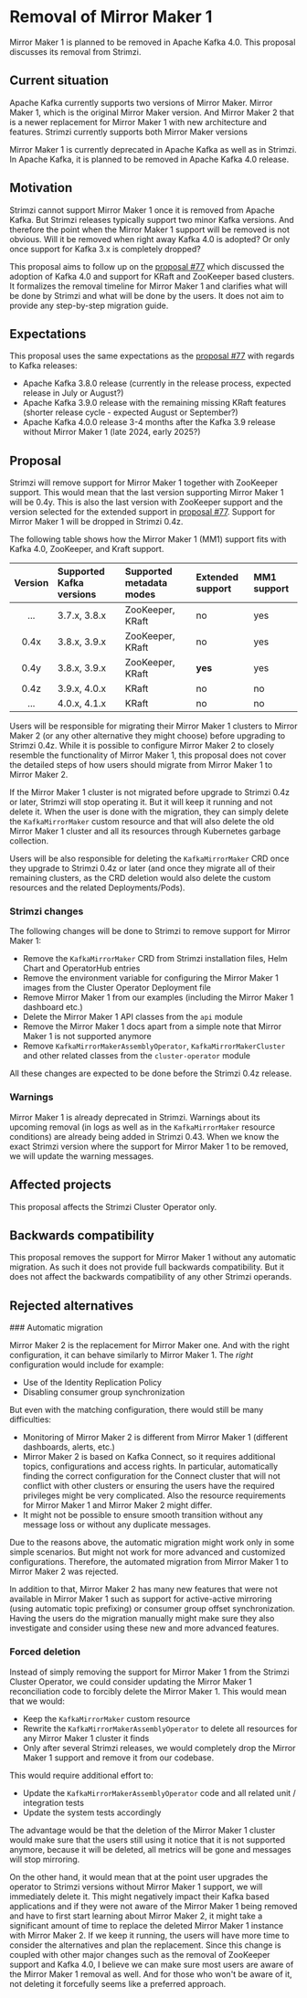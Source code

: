 # Removal of Mirror Maker 1

Mirror Maker 1 is planned to be removed in Apache Kafka 4.0.
This proposal discusses its removal from Strimzi.

## Current situation

Apache Kafka currently supports two versions of Mirror Maker.
Mirror Maker 1, which is the original Mirror Maker version.
And Mirror Maker 2 that is a newer replacement for Mirror Maker 1 with new architecture and features.
Strimzi currently supports both Mirror Maker versions

Mirror Maker 1 is currently deprecated in Apache Kafka as well as in Strimzi.
In Apache Kafka, it is planned to be removed in Apache Kafka 4.0 release.

## Motivation

Strimzi cannot support Mirror Maker 1 once it is removed from Apache Kafka.
But Strimzi releases typically support two minor Kafka versions.
And therefore the point when the Mirror Maker 1 support will be removed is not obvious.
Will it be removed when right away Kafka 4.0 is adopted?
Or only once support for Kafka 3.x is completely dropped?

This proposal aims to follow up on the [proposal #77](https://github.com/strimzi/proposals/blob/main/077-support-for-kafka-4.0.md) which discussed the adoption of Kafka 4.0 and support for KRaft and ZooKeeper based clusters.
It formalizes the removal timeline for Mirror Maker 1 and clarifies what will be done by Strimzi and what will be done by the users.
It does not aim to provide any step-by-step migration guide.

## Expectations

This proposal uses the same expectations as the [proposal #77](https://github.com/strimzi/proposals/blob/main/077-support-for-kafka-4.0.md) with regards to Kafka releases:
* Apache Kafka 3.8.0 release (currently in the release process, expected release in July or August?)
* Apache Kafka 3.9.0 release with the remaining missing KRaft features (shorter release cycle - expected August or September?)
* Apache Kafka 4.0.0 release 3-4 months after the Kafka 3.9 release without Mirror Maker 1 (late 2024, early 2025?)

## Proposal

Strimzi will remove support for Mirror Maker 1 together with ZooKeeper support.
This would mean that the last version supporting Mirror Maker 1 will be 0.4y.
This is also the last version with ZooKeeper support and the version selected for the extended support in [proposal #77](https://github.com/strimzi/proposals/blob/main/077-support-for-kafka-4.0.md).
Support for Mirror Maker 1 will be dropped in Strimzi 0.4z.

The following table shows how the Mirror Maker 1 (MM1) support fits with Kafka 4.0, ZooKeeper, and Kraft support.

| Version | Supported Kafka versions | Supported metadata modes | Extended support | MM1 support |
| :-----: |:-------------------------|:-------------------------|:-----------------|:------------|
| ...     | 3.7.x, 3.8.x             | ZooKeeper, KRaft         | no               | yes         |
| 0.4x    | 3.8.x, 3.9.x             | ZooKeeper, KRaft         | no               | yes         |
| 0.4y    | 3.8.x, 3.9.x             | ZooKeeper, KRaft         | **yes**          | yes         |
| 0.4z    | 3.9.x, 4.0.x             | KRaft                    | no               | no          |
| ...     | 4.0.x, 4.1.x             | KRaft                    | no               | no          |

Users will be responsible for migrating their Mirror Maker 1 clusters to Mirror Maker 2 (or any other alternative they might choose) before upgrading to Strimzi 0.4z.
While it is possible to configure Mirror Maker 2 to closely resemble the functionality of Mirror Maker 1, this proposal does not cover the detailed steps of how users should migrate from Mirror Maker 1 to Mirror Maker 2.

If the Mirror Maker 1 cluster is not migrated before upgrade to Strimzi 0.4z or later, Strimzi will stop operating it.
But it will keep it running and not delete it.
When the user is done with the migration, they can simply delete the `KafkaMirrorMaker` custom resource and that will also delete the old Mirror Maker 1 cluster and all its resources through Kubernetes garbage collection.

Users will be also responsible for deleting the `KafkaMirrorMaker` CRD once they upgrade to Strimzi 0.4z or later (and once they migrate all of their remaining clusters, as the CRD deletion would also delete the custom resources and the related Deployments/Pods).

### Strimzi changes

The following changes will be done to Strimzi to remove support for Mirror Maker 1:
* Remove the `KafkaMirrorMaker` CRD from Strimzi installation files, Helm Chart and OperatorHub entries
* Remove the environment variable for configuring the Mirror Maker 1 images from the Cluster Operator Deployment file
* Remove Mirror Maker 1 from our examples (including the Mirror Maker 1 dashboard etc.)
* Delete the Mirror Maker 1 API classes from the `api` module
* Remove the Mirror Maker 1 docs apart from a simple note that Mirror Maker 1 is not supported anymore
* Remove `KafkaMirrorMakerAssemblyOperator`, `KafkaMirrorMakerCluster` and other related classes from the `cluster-operator` module

All these changes are expected to be done before the Strimzi 0.4z release.

### Warnings

Mirror Maker 1 is already deprecated in Strimzi.
Warnings about its upcoming removal (in logs as well as in the `KafkaMirrorMaker` resource conditions) are already being added in Strimzi 0.43.
When we know the exact Strimzi version where the support for Mirror Maker 1 to be removed, we will update the warning messages.

## Affected projects

This proposal affects the Strimzi Cluster Operator only.

## Backwards compatibility

This proposal removes the support for Mirror Maker 1 without any automatic migration.
As such it does not provide full backwards compatibility.
But it does not affect the backwards compatibility of any other Strimzi operands.

## Rejected alternatives

### Automatic migration

Mirror Maker 2 is the replacement for Mirror Maker one.
And with the right configuration, it can behave similarly to Mirror Maker 1.
The _right_ configuration would include for example:
* Use of the Identity Replication Policy
* Disabling consumer group synchronization

But even with the matching configuration, there would still be many difficulties:
* Monitoring of Mirror Maker 2 is different from Mirror Maker 1 (different dashboards, alerts, etc.)
* Mirror Maker 2 is based on Kafka Connect, so it requires additional topics, configurations and access rights.
  In particular, automatically finding the correct configuration for the Connect cluster that will not conflict with other clusters or ensuring the users have the required privileges might be very complicated.
  Also the resource requirements for Mirror Maker 1 and Mirror Maker 2 might differ.
* It might not be possible to ensure smooth transition without any message loss or without any duplicate messages.

Due to the reasons above, the automatic migration might work only in some simple scenarios.
But might not work for more advanced and customized configurations.
Therefore, the automated migration from Mirror Maker 1 to Mirror Maker 2 was rejected.

In addition to that, Mirror Maker 2 has many new features that were not available in Mirror Maker 1 such as support for active-active mirroring (using automatic topic prefixing) or consumer group offset synchronization.
Having the users do the migration manually might make sure they also investigate and consider using these new and more advanced features.

### Forced deletion

Instead of simply removing the support for Mirror Maker 1 from the Strimzi Cluster Operator, we could consider updating the Mirror Maker 1 reconciliation code to forcibly delete the Mirror Maker 1.
This would mean that we would:
* Keep the `KafkaMirrorMaker` custom resource
* Rewrite the `KafkaMirrorMakerAssemblyOperator` to delete all resources for any Mirror Maker 1 cluster it finds
* Only after several Strimzi releases, we would completely drop the Mirror Maker 1 support and remove it from our codebase.

This would require additional effort to:
* Update the `KafkaMirrorMakerAssemblyOperator` code and all related unit / integration tests
* Update the system tests accordingly

The advantage would be that the deletion of the Mirror Maker 1 cluster would make sure that the users still using it notice that it is not supported anymore, because it will be deleted, all metrics will be gone and messages will stop mirroring.

On the other hand, it would mean that at the point user upgrades the operator to Strimzi versions without Mirror Maker 1 support, we will immediately delete it.
This might negatively impact their Kafka based applications and if they were not aware of the Mirror Maker 1 being removed and have to first start learning about Mirror Maker 2, it might take a significant amount of time to replace the deleted Mirror Maker 1 instance with Mirror Maker 2.
If we keep it running, the users will have more time to consider the alternatives and plan the replacement.
Since this change is coupled with other major changes such as the removal of ZooKeeper support and Kafka 4.0, I believe we can make sure most users are aware of the Mirror Maker 1 removal as well.
And for those who won't be aware of it, not deleting it forcefully seems like a preferred approach.
